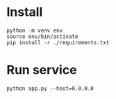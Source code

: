 
# Install
```
python -m venv env
source env/bin/activate
pip install -r ./requirements.txt
```

# Run service

```python app.py --host=0.0.0.0```